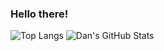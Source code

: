 ### Hello there!

![Top Langs](https://github-readme-stats.vercel.app/api/top-langs/?username=Dan-Yee&theme=tokyonight)
![Dan's GitHub Stats](https://github-readme-stats.vercel.app/api?username=Dan-Yee&show_icons=true&theme=tokyonight)
